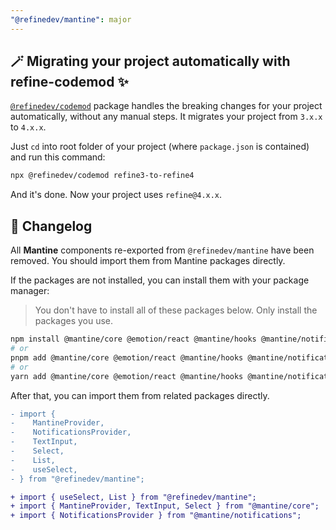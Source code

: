 ```yaml
---
"@refinedev/mantine": major
---
```


## 🪄 Migrating your project automatically with refine-codemod ✨

[`@refinedev/codemod`](https://github.com/refinedev/refine/tree/master/packages/codemod) package handles the breaking changes for your project automatically, without any manual steps. It migrates your project from `3.x.x` to `4.x.x`.

Just `cd` into root folder of your project (where `package.json` is contained) and run this command:

```sh
npx @refinedev/codemod refine3-to-refine4
```

And it's done. Now your project uses `refine@4.x.x`.

## 📝 Changelog

All **Mantine** components re-exported from `@refinedev/mantine` have been removed. You should import them from Mantine packages directly.

If the packages are not installed, you can install them with your package manager:

> You don't have to install all of these packages below. Only install the packages you use.

```bash
npm install @mantine/core @emotion/react @mantine/hooks @mantine/notifications @mantine/form
# or
pnpm add @mantine/core @emotion/react @mantine/hooks @mantine/notifications @mantine/form
# or
yarn add @mantine/core @emotion/react @mantine/hooks @mantine/notifications @mantine/form
```

After that, you can import them from related packages directly.

```diff
- import {
-    MantineProvider,
-    NotificationsProvider,
-    TextInput,
-    Select,
-    List,
-    useSelect,
- } from "@refinedev/mantine";

+ import { useSelect, List } from "@refinedev/mantine";
+ import { MantineProvider, TextInput, Select } from "@mantine/core";
+ import { NotificationsProvider } from "@mantine/notifications";
```

